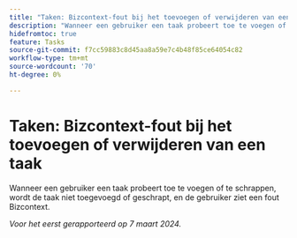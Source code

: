 ```yaml
---
title: "Taken: Bizcontext-fout bij het toevoegen of verwijderen van een taak"
description: "Wanneer een gebruiker een taak probeert toe te voegen of te schrappen, wordt de taak niet toegevoegd of geschrapt, en de gebruiker ziet een fout Bizcontext."
hidefromtoc: true
feature: Tasks
source-git-commit: f7cc59883c8d45aa8a59e7c4b48f85ce64054c82
workflow-type: tm+mt
source-wordcount: '70'
ht-degree: 0%

---
```



# Taken: Bizcontext-fout bij het toevoegen of verwijderen van een taak

Wanneer een gebruiker een taak probeert toe te voegen of te schrappen, wordt de taak niet toegevoegd of geschrapt, en de gebruiker ziet een fout Bizcontext.

_Voor het eerst gerapporteerd op 7 maart 2024._
